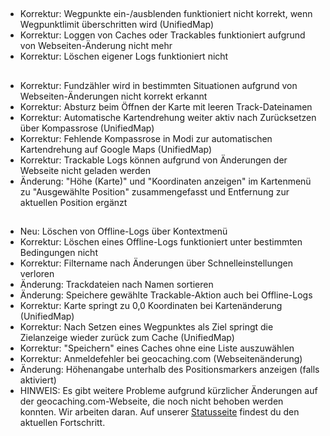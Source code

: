##
- Korrektur: Wegpunkte ein-/ausblenden funktioniert nicht korrekt, wenn Wegpunktlimit überschritten wird (UnifiedMap)
- Korrektur: Loggen von Caches oder Trackables funktioniert aufgrund von Webseiten-Änderung nicht mehr
- Korrektur: Löschen eigener Logs funktioniert nicht

##
- Korrektur: Fundzähler wird in bestimmten Situationen aufgrund von Webseiten-Änderungen nicht korrekt erkannt
- Korrektur: Absturz beim Öffnen der Karte mit leeren Track-Dateinamen
- Korrektur: Automatische Kartendrehung weiter aktiv nach Zurücksetzen über Kompassrose (UnifiedMap)
- Korrektur: Fehlende Kompassrose in Modi zur automatischen Kartendrehung auf Google Maps (UnifiedMap)
- Korrektur: Trackable Logs können aufgrund von Änderungen der Webseite nicht geladen werden
- Änderung: "Höhe (Karte)" und "Koordinaten anzeigen" im Kartenmenü zu "Ausgewählte Position" zusammengefasst und Entfernung zur aktuellen Position ergänzt

##
- Neu: Löschen von Offline-Logs über Kontextmenü
- Korrektur: Löschen eines Offline-Logs funktioniert unter bestimmten Bedingungen nicht
- Korrektur: Filtername nach Änderungen über Schnelleinstellungen verloren
- Änderung: Trackdateien nach Namen sortieren
- Änderung: Speichere gewählte Trackable-Aktion auch bei Offline-Logs
- Korrektur: Karte springt zu 0,0 Koordinaten bei Kartenänderung (UnifiedMap)
- Korrektur: Nach Setzen eines Wegpunktes als Ziel springt die Zielanzeige wieder zurück zum Cache (UnifiedMap)
- Korrektur: "Speichern" eines Caches ohne eine Liste auszuwählen
- Korrektur: Anmeldefehler bei geocaching.com (Webseitenänderung)
- Änderung: Höhenangabe unterhalb des Positionsmarkers anzeigen (falls aktiviert)
- HINWEIS: Es gibt weitere Probleme aufgrund kürzlicher Änderungen auf der geocaching.com-Webseite, die noch nicht behoben werden konnten. Wir arbeiten daran. Auf unserer [Statusseite](https://github.com/cgeo/cgeo/issues/15555) findest du den aktuellen Fortschritt.
